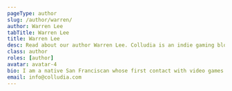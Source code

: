```yaml
---
pageType: author
slug: /author/warren/
author: Warren Lee
tabTitle: Warren Lee
title: Warren Lee
desc: Read about our author Warren Lee. Colludia is an indie gaming blog focused on games with stories to tell and the developers behind them.
class: author
roles: [author]
avatar: avatar-4
bio: I am a native San Franciscan whose first contact with video games came in the form of my cousin’s Taiwanese Famicom. We would while away the hours playing “Super Ramio Bros” on a cartridge that purported to hold 100 games when in reality some were duplicates with a few lines of code changed to display alternate colors. My second contact with video games came when my father came home with a 486 Dx2 IBM PC clone on which I played the cd-rom version of *The Secret of Monkey Island* and *The 7th Guest* and though the PC was meant for productivity, I used it for anything but. My third contact with video games was in college when I purchased my first Playstation game console and my first game was Dino Crisis. I was originally inspired by borrowing a friend’s Playstation and playing Metal Gear Solid for hours on end.
email: info@colludia.com
---
```

